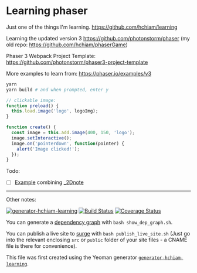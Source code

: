 # Learning phaser

Just one of the things I'm learning. <https://github.com/hchiam/learning>

Learning the updated version 3 <https://github.com/photonstorm/phaser> (my old repo: <https://github.com/hchiam/phaserGame>)

Phaser 3 Webpack Project Template: <https://github.com/photonstorm/phaser3-project-template>

More examples to learn from: <https://phaser.io/examples/v3>

```bash
yarn
yarn build # and when prompted, enter y
```

```js
// clickable image:
function preload() {
  this.load.image('logo', logoImg);
}

function create() {
  const image = this.add.image(400, 150, 'logo');
  image.setInteractive();
  image.on('pointerdown', function(pointer) {
    alert('Image clicked!');
  });
}
```

Todo:

- [ ] [Example](https://github.com/hchiam/learning-phaser/issues/1) combining [_2Dnote](https://github.com/hchiam/_2Dnote)

---

Other notes:

[![generator-hchiam-learning](https://img.shields.io/badge/built%20with-generator--hchiam--learning-brightgreen.svg)](https://github.com/hchiam/generator-hchiam-learning) [![Build Status](https://travis-ci.org/hchiam/learning-phaser.svg?branch=master)](https://travis-ci.org/hchiam/learning-phaser) [![Coverage Status](https://coveralls.io/repos/github/hchiam/learning-phaser/badge.svg?branch=master)](https://coveralls.io/github/hchiam/learning-phaser?branch=master)

You can generate a [dependency graph](https://github.com/hchiam/learning-dependency-cruiser) with `bash show_dep_graph.sh`.

You can publish a live site to [surge](https://github.com/hchiam/learning-surge) with `bash publish_live_site.sh` (Just go into the relevant enclosing `src` or `public` folder of your site files - a CNAME file is there for convenience).

This file was first created using the Yeoman generator [`generator-hchiam-learning`](https://www.npmjs.com/package/generator-hchiam-learning).
